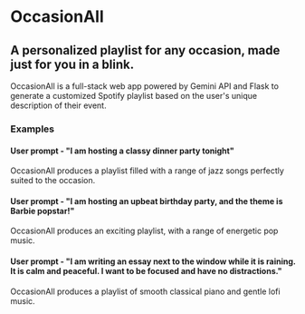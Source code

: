 # OccasionAll
## A personalized playlist for any occasion, made just for you in a blink.
OccasionAll is a full-stack web app powered by Gemini API and Flask to generate a customized Spotify playlist based on the user's unique description of their event.

### Examples
#### User prompt - "I am hosting a classy dinner party tonight"
OccasionAll produces a playlist filled with a range of jazz songs perfectly suited to the occasion. 

#### User prompt - "I am hosting an upbeat birthday party, and the theme is Barbie popstar!"
OccasionAll produces an exciting playlist, with a range of energetic pop music.

#### User prompt - "I am writing an essay next to the window while it is raining. It is calm and peaceful. I want to be focused and have no distractions."
OccasionAll produces a playlist of smooth classical piano and gentle lofi music.
